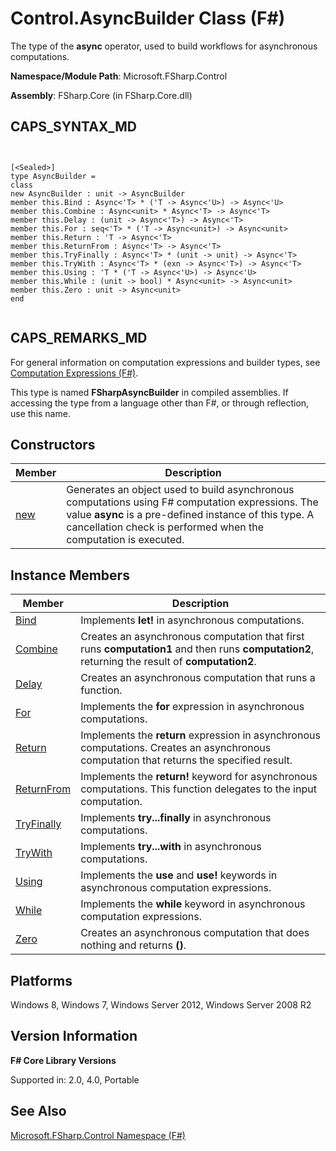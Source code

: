 # Control.AsyncBuilder Class (F#)

The type of the **async** operator, used to build workflows for asynchronous computations.

**Namespace/Module Path**: Microsoft.FSharp.Control

**Assembly**: FSharp.Core (in FSharp.Core.dll)


## CAPS_SYNTAX_MD



```


[<Sealed>]
type AsyncBuilder =
class
new AsyncBuilder : unit -> AsyncBuilder
member this.Bind : Async<'T> * ('T -> Async<'U>) -> Async<'U>
member this.Combine : Async<unit> * Async<'T> -> Async<'T>
member this.Delay : (unit -> Async<'T>) -> Async<'T>
member this.For : seq<'T> * ('T -> Async<unit>) -> Async<unit>
member this.Return : 'T -> Async<'T>
member this.ReturnFrom : Async<'T> -> Async<'T>
member this.TryFinally : Async<'T> * (unit -> unit) -> Async<'T>
member this.TryWith : Async<'T> * (exn -> Async<'T>) -> Async<'T>
member this.Using : 'T * ('T -> Async<'U>) -> Async<'U>
member this.While : (unit -> bool) * Async<unit> -> Async<unit>
member this.Zero : unit -> Async<unit>
end


```



## CAPS_REMARKS_MD
For general information on computation expressions and builder types, see [Computation Expressions &#40;F&#35;&#41;](Computation+Expressions+%28F%23%29.md).

This type is named **FSharpAsyncBuilder** in compiled assemblies. If accessing the type from a language other than F#, or through reflection, use this name.


## Constructors


|Member|Description|
|------|-----------|
|[new](http://msdn.microsoft.com/en-us/library/8e4ea5d1-f1db-4f69-bfb9-6e6b5c5deb83)|Generates an object used to build asynchronous computations using F# computation expressions. The value **async** is a pre-defined instance of this type. A cancellation check is performed when the computation is executed.|

## Instance Members


|Member|Description|
|------|-----------|
|[Bind](http://msdn.microsoft.com/en-us/library/74deaad1-5d78-4ce7-905b-399231df02bc)|Implements **let!** in asynchronous computations.|
|[Combine](http://msdn.microsoft.com/en-us/library/26ffe7f2-31e3-475f-9042-94347187b721)|Creates an asynchronous computation that first runs **computation1** and then runs **computation2**, returning the result of **computation2**.|
|[Delay](http://msdn.microsoft.com/en-us/library/71097cf1-ce79-46f3-9756-bd153d3d44ea)|Creates an asynchronous computation that runs a function.|
|[For](http://msdn.microsoft.com/en-us/library/e49389df-b5d0-46ab-ba9c-58aa51a2bfdd)|Implements the **for** expression in asynchronous computations.|
|[Return](http://msdn.microsoft.com/en-us/library/0f90f7c3-0774-4557-8d2d-59fe70bd09ea)|Implements the **return** expression in asynchronous computations. Creates an asynchronous computation that returns the specified result.|
|[ReturnFrom](http://msdn.microsoft.com/en-us/library/f76f8b91-f194-42aa-90e9-ca26650baef2)|Implements the **return!** keyword for asynchronous computations. This function delegates to the input computation.|
|[TryFinally](http://msdn.microsoft.com/en-us/library/e82a1256-35e8-4d57-9dda-6e4e5a6f4445)|Implements **try...finally** in asynchronous computations.|
|[TryWith](http://msdn.microsoft.com/en-us/library/47fa979f-0790-40ca-bf32-96628c83f763)|Implements **try...with** in asynchronous computations.|
|[Using](http://msdn.microsoft.com/en-us/library/73b0269e-30b3-4ee6-9f38-a233809d2636)|Implements the **use** and **use!** keywords in asynchronous computation expressions.|
|[While](http://msdn.microsoft.com/en-us/library/d47c0775-5a40-4e74-a9ae-f96c5385efe7)|Implements the **while** keyword in asynchronous computation expressions.|
|[Zero](http://msdn.microsoft.com/en-us/library/8379ba80-9693-4f51-ae93-1d7c4e3e878b)|Creates an asynchronous computation that does nothing and returns **()**.|

## Platforms
Windows 8, Windows 7, Windows Server 2012, Windows Server 2008 R2


## Version Information
**F# Core Library Versions**

Supported in: 2.0, 4.0, Portable




## See Also
[Microsoft.FSharp.Control Namespace &#40;F&#35;&#41;](Microsoft.FSharp.Control+Namespace+%28F%23%29.md)


